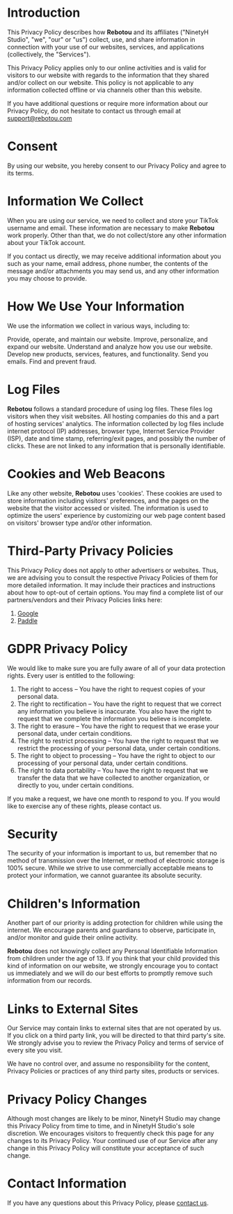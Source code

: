 # Introduction

This Privacy Policy describes how **Rebotou** and its affiliates ("NinetyH Studio", "we", "our" or "us") collect, use, and share information in connection with your use of our websites, services, and applications (collectively, the "Services").

This Privacy Policy applies only to our online activities and is valid for visitors to our website with regards to the information that they shared and/or collect on our website. This policy is not applicable to any information collected offline or via channels other than this website.

If you have additional questions or require more information about our Privacy Policy, do not hesitate to contact us through email at support@rebotou.com

# Consent

By using our website, you hereby consent to our Privacy Policy and agree to its terms.

# Information We Collect

When you are using our service, we need to collect and store your TikTok username and email. These information are necessary to make **Rebotou** work properly. Other than that, we do not collect/store any other information about your TikTok account.

If you contact us directly, we may receive additional information about you such as your name, email address, phone number, the contents of the message and/or attachments you may send us, and any other information you may choose to provide.

# How We Use Your Information

We use the information we collect in various ways, including to:

Provide, operate, and maintain our website.
Improve, personalize, and expand our website.
Understand and analyze how you use our website.
Develop new products, services, features, and functionality.
Send you emails.
Find and prevent fraud.

# Log Files

**Rebotou** follows a standard procedure of using log files. These files log visitors when they visit websites. All hosting companies do this and a part of hosting services' analytics. The information collected by log files include internet protocol (IP) addresses, browser type, Internet Service Provider (ISP), date and time stamp, referring/exit pages, and possibly the number of clicks. These are not linked to any information that is personally identifiable.

# Cookies and Web Beacons

Like any other website, **Rebotou** uses 'cookies'. These cookies are used to store information including visitors' preferences, and the pages on the website that the visitor accessed or visited. The information is used to optimize the users' experience by customizing our web page content based on visitors' browser type and/or other information.

# Third-Party Privacy Policies

This Privacy Policy does not apply to other advertisers or websites. Thus, we are advising you to consult the respective Privacy Policies of them for more detailed information. It may include their practices and instructions about how to opt-out of certain options. You may find a complete list of our partners/vendors and their Privacy Policies links here:

1. [Google](https://www.google.com/analytics/terms/)
2. [Paddle](https://www.paddle.com/legal/privacy)

# GDPR Privacy Policy

We would like to make sure you are fully aware of all of your data protection rights. Every user is entitled to the following:

1. The right to access – You have the right to request copies of your personal data.
2. The right to rectification – You have the right to request that we correct any information you believe is inaccurate. You also have the right to request that we complete the information you believe is incomplete.
3. The right to erasure – You have the right to request that we erase your personal data, under certain conditions.
4. The right to restrict processing – You have the right to request that we restrict the processing of your personal data, under certain conditions.
5. The right to object to processing – You have the right to object to our processing of your personal data, under certain conditions.
6. The right to data portability – You have the right to request that we transfer the data that we have collected to another organization, or directly to you, under certain conditions.

If you make a request, we have one month to respond to you. If you would like to exercise any of these rights, please contact us.

# Security

The security of your information is important to us, but remember that no method of transmission over the Internet, or method of electronic storage is 100% secure. While we strive to use commercially acceptable means to protect your information, we cannot guarantee its absolute security.

# Children's Information

Another part of our priority is adding protection for children while using the internet. We encourage parents and guardians to observe, participate in, and/or monitor and guide their online activity.

**Rebotou** does not knowingly collect any Personal Identifiable Information from children under the age of 13. If you think that your child provided this kind of information on our website, we strongly encourage you to contact us immediately and we will do our best efforts to promptly remove such information from our records.

# Links to External Sites

Our Service may contain links to external sites that are not operated by us. If you click on a third party link, you will be directed to that third party's site. We strongly advise you to review the Privacy Policy and terms of service of every site you visit.

We have no control over, and assume no responsibility for the content, Privacy Policies or practices of any third party sites, products or services.

# Privacy Policy Changes

Although most changes are likely to be minor, NinetyH Studio may change this Privacy Policy from time to time, and in NinetyH Studio's sole discretion. We encourages visitors to frequently check this page for any changes to its Privacy Policy. Your continued use of our Service after any change in this Privacy Policy will constitute your acceptance of such change.

# Contact Information

If you have any questions about this Privacy Policy, please [contact us](mailto:support@rebotou.com).
